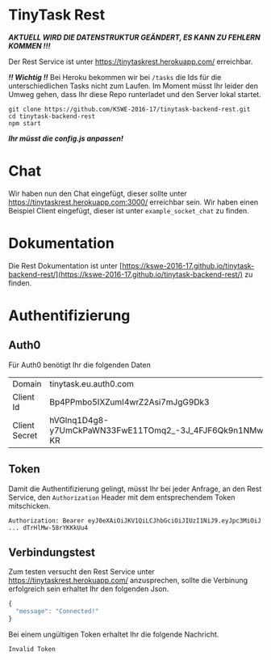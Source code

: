 # TinyTask Rest

***AKTUELL WIRD DIE DATENSTRUKTUR GEÄNDERT, ES KANN ZU FEHLERN KOMMEN !!!***

Der Rest Service ist unter https://tinytaskrest.herokuapp.com/ erreichbar.

***!! Wichtig !!***
Bei Heroku bekommen wir bei ```/tasks``` die Ids für die unterschiedlichen Tasks nicht zum Laufen.
Im Moment müsst Ihr leider den Umweg gehen, dass Ihr diese Repo runterladet und den Server lokal startet.

```
git clone https://github.com/KSWE-2016-17/tinytask-backend-rest.git
cd tinytask-backend-rest
npm start
```
***Ihr müsst die config.js anpassen!***

# Chat
Wir haben nun den Chat eingefügt, dieser sollte unter https://tinytaskrest.herokuapp.com:3000/ erreichbar sein.
Wir haben einen Beispiel Client eingefügt, dieser ist unter ```example_socket_chat``` zu finden.

# Dokumentation
Die Rest Dokumentation ist unter [https://kswe-2016-17.github.io/tinytask-backend-rest/](https://kswe-2016-17.github.io/tinytask-backend-rest/) zu finden.

# Authentifizierung

## Auth0

Für Auth0 benötigt Ihr die folgenden Daten

|  |  |
| :----- | :--------- |
| Domain | tinytask.eu.auth0.com |
| Client Id | Bp4PPmbo5IXZumI4wrZ2Asi7mJgG9Dk3 |
| Client Secret | hVGlnq1D4g8-y7UmCkPaWN33FwE11TOmq2_-3J_4FJF6Qk9n1NMwQ_Z2LPEM4-KR |

## Token

Damit die Authentifizierung gelingt, müsst Ihr bei jeder Anfrage, an den Rest Service, den `Authorization` Header mit dem entsprechendem Token mitschicken.
```
Authorization: Bearer eyJ0eXAiOiJKV1QiLCJhbGciOiJIUzI1NiJ9.eyJpc3MiOiJ ... dTrHlMw-58rYKKkUu4
```

## Verbindungstest

Zum testen versucht den Rest Service unter https://tinytaskrest.herokuapp.com/ anzusprechen, sollte die Verbinung erfolgreich sein erhaltet Ihr den folgenden Json.
```javascript
{
  "message": "Connected!"
}
```

Bei einem ungültigen Token erhaltet Ihr die folgende Nachricht.
```
Invalid Token
```
